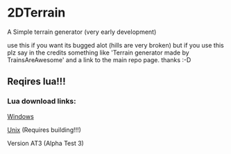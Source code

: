 # 2DTerrain
A Simple terrain generator (very early development)

use this if you want its bugged alot (hills are very broken) but if you use this plz say in the credits something like 'Terrain generator made by TrainsAreAwesome' and a link to the main repo page. thanks :-D

## Reqires lua!!!

### Lua download links:

 [Windows](https://clevercomputers.ie/download-lua)

 [Unix](https://www.lua.org/download.html) (Requires building!!!)

Version AT3 (Alpha Test 3)
